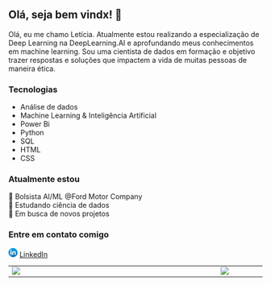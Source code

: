 ## Olá, seja bem vindx! 👋

Olá, eu me chamo Letícia. Atualmente estou realizando a especialização de Deep Learning na DeepLearning.AI e aprofundando meus conhecimentos em machine learning. Sou uma cientista de dados em formação e objetivo trazer respostas e soluções que impactem a vida de muitas pessoas de maneira ética.

### Tecnologias
- Análise de dados
- Machine Learning & Inteligência Artificial
- Power Bi
- Python
- SQL
- HTML 
- CSS

### Atualmente estou
🚀 Bolsista AI/ML @Ford Motor Company <br>
🚀 Estudando ciência de dados <br>
🚀 Em busca de novos projetos <br>

### Entre em contato comigo

<a href="https://www.linkedin.com/in/lesampaio/"><img src="https://github.com/lesampaio/lesampaio/blob/lesampaio/linkedin.png" width="18"></img></a> [LinkedIn](https://www.linkedin.com/in/lesampaio/)

<center>
<table>
    <tr>
        <td><img width="400px" align="left" src="https://github-readme-stats.vercel.app/api/top-langs/?username=lesampaio&hide=html&layout=compact&theme=buefy" /></td>
        <td><img width="495px" align="left" src="https://github-readme-stats.vercel.app/api?username=lesampaio&theme=buefy"/></td>
    </tr>   
</table>
</center>  




<!--
**lesampaio/lesampaio** is a ✨ _special_ ✨ repository because its `README.md` (this file) appears on your GitHub profile.

Here are some ideas to get you started:

- 🔭 I’m currently working on ...
- 🌱 I’m currently learning ...
- 👯 I’m looking to collaborate on ...
- 🤔 I’m looking for help with ...
- 💬 Ask me about ...
- 📫 How to reach me: ...
- 😄 Pronouns: ...
- ⚡ Fun fact: ...
-->

